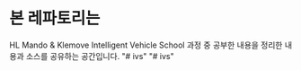 # 본 레파토리는 
HL Mando & Klemove Intelligent Vehicle School 과정 중 공부한 내용을 정리한 내용과 소스를 공유하는 공간입니다. "# ivs" 
"# ivs" 
